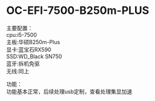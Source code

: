 # OC-EFI-7500-B250m-PLUS

主要配置：  
  cpu:i5-7500  
  主板:华硕B250m-Plus  
  显卡:蓝宝石RX590  
  SSD:WD_Black SN750  
  蓝牙:拆机免驱  
  无线:同上  
  
功能：  
  功能基本正常，后续处理usb定制，查看处理集显加速  
  
  
